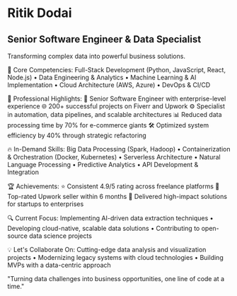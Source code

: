# Ritik Dodai
## Senior Software Engineer & Data Specialist

Transforming complex data into powerful business solutions.

🚀 Core Competencies:
Full-Stack Development (Python, JavaScript, React, Node.js) • Data Engineering & Analytics • Machine Learning & AI Implementation • Cloud Architecture (AWS, Azure) • DevOps & CI/CD

💼 Professional Highlights:
🏢 Senior Software Engineer with enterprise-level experience
🌐 200+ successful projects on Fiverr and Upwork
⚙️ Specialist in automation, data pipelines, and scalable architectures
📊 Reduced data processing time by 70% for e-commerce giants
🛠️ Optimized system efficiency by 40% through strategic refactoring

🔥 In-Demand Skills:
Big Data Processing (Spark, Hadoop) • Containerization & Orchestration (Docker, Kubernetes) • Serverless Architecture • Natural Language Processing • Predictive Analytics • API Development & Integration

🏆 Achievements:
⭐ Consistent 4.9/5 rating across freelance platforms
🥇 Top-rated Upwork seller within 6 months
🚀 Delivered high-impact solutions for startups to enterprises

🔍 Current Focus:
Implementing AI-driven data extraction techniques • Developing cloud-native, scalable data solutions • Contributing to open-source data science projects

💡 Let's Collaborate On:
Cutting-edge data analysis and visualization projects • Modernizing legacy systems with cloud technologies • Building MVPs with a data-centric approach

"Turning data challenges into business opportunities, one line of code at a time."
